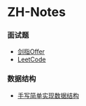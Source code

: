 # ZH-Notes

### 面试题<br/>
- [剑指Offer](https://github.com/Rumoers/ZH-Notes/blob/master/Java/%E5%89%91%E6%8C%87Offer)
- [LeetCode](https://github.com/Rumoers/ZH-Notes/blob/master/Java/LeetCode)


### 数据结构<br/>
- [手写简单实现数据结构](https://github.com/Rumoers/ZH-Notes/tree/master/Structure/src)
